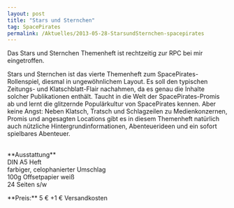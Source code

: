 ```yaml
---
layout: post
title: "Stars und Sternchen"
tag: SpacePirates
permalink: /Aktuelles/2013-05-28-StarsundSternchen-spacepirates
---
```



Das Stars und Sternchen Themenheft ist rechtzeitig zur RPC bei mir eingetroffen.

Stars und Sternchen ist das vierte Themenheft zum SpacePirates-Rollenspiel, diesmal in ungewöhnlichem Layout. Es soll den typischen Zeitungs- und Klatschblatt-Flair nachahmen, da es genau die Inhalte solcher Publikationen enthält. Taucht in die Welt der SpacePirates-Promis ab und lernt die glitzernde Populärkultur von SpacePirates kennen. Aber keine Angst: Neben Klatsch, Tratsch und Schlagzeilen zu Medienkonzernen, Promis und angesagten Locations gibt es in diesem Themenheft natürlich auch nützliche Hintergrundinformationen, Abenteuerideen und ein sofort spielbares Abenteuer.

<p><br/>
**Ausstattung**<br/>
DIN A5 Heft<br/>
farbiger, celophanierter Umschlag<br/>
100g Offsetpapier weiß<br/>
24 Seiten s/w</p>
**Preis:** 5 &euro; +1 &euro; Versandkosten


